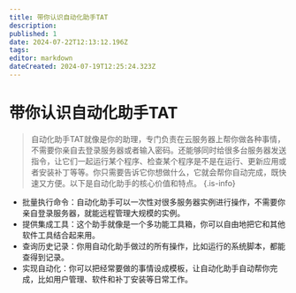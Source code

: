 ```yaml
---
title: 带你认识自动化助手TAT
description: 
published: 1
date: 2024-07-22T12:13:12.196Z
tags: 
editor: markdown
dateCreated: 2024-07-19T12:25:24.323Z
---
```


# 带你认识自动化助手TAT
> 自动化助手TAT就像是你的助理，专门负责在云服务器上帮你做各种事情，不需要你亲自去登录服务器或者输入密码。还能够同时给很多台服务器发送指令，让它们一起运行某个程序、检查某个程序是不是在运行、更新应用或者安装补丁等等。你只需要告诉它你想做什么，它就会帮你自动完成，既快速又方便。以下是自动化助手的核心价值和特点。
{.is-info}

- 批量执行命令：自动化助手可以一次性对很多服务器实例进行操作，不需要你亲自登录服务器，就能远程管理大规模的实例。
- 提供集成工具：这个助手就像是一个多功能工具箱，你可以自由地把它和其他软件工具结合起来用。
- 查询历史记录：你用自动化助手做过的所有操作，比如运行的系统脚本，都能查得到记录。
- 实现自动化：你可以把经常要做的事情设成模板，让自动化助手自动帮你完成，比如用户管理、软件和补丁安装等日常工作。
